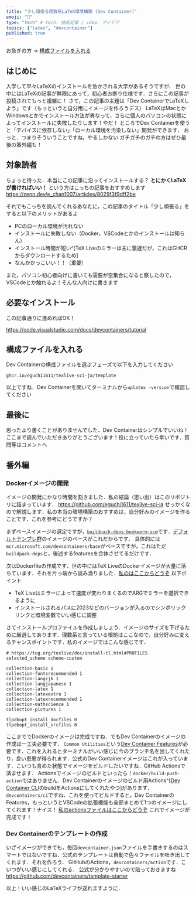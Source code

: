 ```yaml
---
title: "少し頑張る理数系LaTeX環境構築 (Dev Container)"
emoji: "🍣"
type: "tech" # tech: 技術記事 / idea: アイデア
topics: ["latex", "devcontainer"]
published: true
---
```


お急ぎの方 → [構成ファイルを入れる](#構成ファイルを入れる)

## はじめに

入学して早々LaTeXのインストールを急かされる大学があるそうですが．
世の中にはLaTeXの記事が無限にあって，初心者お断り仕様です．さらにこの記事が投稿されてもっと複雑に！
さて，この記事の主題は「Dev ContainerでLaTeXしよう」です（もっというと自分用にイメージを作ろうデス）
LaTeXはMacとかWindowsとかでインストール方法が異なって，さらに個人のパソコンの状態によってインストールに失敗したりします！やだ！
ところでDev Containerを使うと「デバイスに依存しない」「ローカル環境を汚染しない」開発ができます．
おっと．つまりそういうことですね，やるしかない
ガチガチのガチの方はぜひ最後の番外編も！

## 対象読者

ちょっと待った．本当にこの記事に沿ってインストールする？
**とにかくLaTeXが書ければいい！** という方はこっちの記事をおすすめします
https://zenn.dev/e_chan1007/articles/8029f3f9dff2be

それでもこっちを読んでくれるあなたに，この記事のタイトル「少し頑張る」をすると以下のメリットがあるよ

- PCのローカル環境が汚れない
- インストールに失敗しない（Docker，VSCodeとかのインストールは知らん）
- インストール時間が短い^[TeX Liveのミラーは主に激遅だが，これはGHCRからダウンロードするため]
- なんかかっこいい！！（重要）

また，パソコン初心者向けに書いても需要が空集合になると察したので，VSCodeとか触れるよ！そんな人向けに書きます

## 必要なインストール

この記事通りに進めればOK！

https://code.visualstudio.com/docs/devcontainers/tutorial

## 構成ファイルを入れる

Dev Containerの構成ファイルを選ぶフェーズで以下を入力してください

```
ghcr.io/eguchi1611/texlive-sci-ja/template
```

以上ですね．Dev Containerを開いてターミナルから`uplatex -version`で確認してください

## 最後に

思ったより書くことがありませんでした．Dev Containerはシンプルでいいね！
ここまで読んでいただきありがとうございます！役に立っていたら幸いです．質問等はコメントへ

## 番外編

### Dockerイメージの開発

イメージの開発にかなり時間を割きました．私の結論（思い出）はこのリポジトリに詰まっています．
https://github.com/eguchi1611/texlive-sci-ja
せっかくなので解説します．私の本当の環境構築のおすすめは，自分好みのイメージを作ることです．これを参考にどうですか？

まずベースイメージの選定ですが，[`buildpack-deps:bookworm-scm`](https://hub.docker.com/_/buildpack-deps/)です．[デフォルトテンプレ群](https://hub.docker.com/_/microsoft-vscode-devcontainers)のイメージのベースがこれだからです．
具体的には`mcr.microsoft.com/devcontainers/base`がベースですが，これはただ`buildpack-deps`と，後述するfeaturesを合体させてるだけです．

次はDockerfileの作成です．世の中にはTeX LiveのDockerイメージが大量に落ちています．それを片っ端から読み漁りました．[私のはここからどうぞ](https://github.com/eguchi1611/texlive-sci-ja/blob/main/src/.devcontainer/Dockerfile)
以下ポイント

- TeX Liveはミラーによって速度が変わりまくるのでARGでミラーを選択できるように
- インストールされるパスに2023などのバージョンが入るのでシンボリックリンクと環境変数でいい感じに調整

さてインストールプロファイルを作成しましょう．イメージのサイズを下げるために厳選してあります．理数系と言っている根拠はここなので，自分好みに変えるチャンスポイントです．私のイメージではこんな感じです．

```
# https://tug.org/texlive/doc/install-tl.html#PROFILES
selected_scheme scheme-custom

collection-basic 1
collection-fontsrecommended 1
collection-langcjk 1
collection-langjapanese 1
collection-latex 1
collection-latexextra 1
collection-latexrecommended 1
collection-mathscience 1
collection-pictures 1

tlpdbopt_install_docfiles 0
tlpdbopt_install_srcfiles 0
```

ここまででDockerのイメージは完成ですね．でもDev Containerのイメージの作成は一工夫必要です．
`Common Utilities`という[Dev Container Features](https://containers.dev/features)が必要です．これを入れるとターミナルがいい感じに今のブランチ名を出してくれたり，良い恩恵が得られます．公式のDev Containerイメージはこれが入っています．こいつも含めた状態でイメージをビルドしたいですね．GitHub Actionsで済ませます．
Actionsでイメージのビルドといったら！`docker/build-push-action`ではありません．Dev Containerのイメージのビルド用Actions^[[Dev Container CLI](https://github.com/devcontainers/cli)のbuildをActionsにしてくれたやつ]があります．`devcontainers/ci`ですね．これを使ってビルドすると，Dev ContainerのFeatures，もっというとVSCodeの拡張機能も全部まとめて1つのイメージにしてくれます！ナイス！
[私のactionsファイルはここからどうぞ](https://github.com/eguchi1611/texlive-sci-ja/blob/main/.github/workflows/pre-build.yml)
これでイメージが完成です！

### Dev Containerのテンプレートの作成

いざイメージができても，毎回`devcontainer.json`ファイルを手書きするのはスマートではないですね．公式のテンプレートは自動で色々ファイルを吐き出してくれます．それを作ろう．
GitHubのActions，`devcontainers/action`です．こいつがいい感じにしてくれる．
公式が分かりやすいので貼っておきますね
https://github.com/devcontainers/template-starter

以上！いい感じのLaTeXライフが送れますように．
